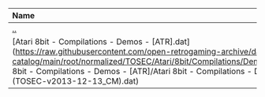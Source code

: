 |Name|Size|
|:---|---:|
|[..](../index.html)|DIR|
|[Atari 8bit - Compilations - Demos - [ATR].dat](https://raw.githubusercontent.com/open-retrogaming-archive/dat-catalog/main/root/normalized/TOSEC/Atari/8bit/Compilations/Demos/[ATR]/Atari 8bit - Compilations - Demos - [ATR]/Atari 8bit - Compilations - Demos - [ATR] (TOSEC-v2013-12-13_CM).dat)|36095|
